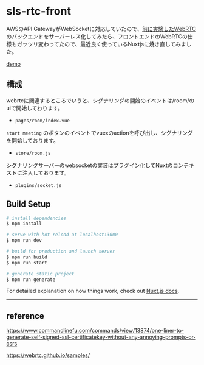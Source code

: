 # sls-rtc-front

AWSのAPI GatewayがWebSocketに対応していたので、[前に実験したWebRTC](https://github.com/hogehoge-banana/webrtc-test)のバックエンドをサーバーレス化してみたら、フロントエンドのWebRTCの仕様もガッツリ変わってたので、最近良く使っているNuxtjsに焼き直してみました。


[demo](https://hogehoge-banana.xyz/playground/sls-rtc/)

## 構成

webrtcに関連するところでいうと、シグナリングの開始のイベントは/room/のuiで開始しております。

- `pages/room/index.vue`

`start meeting` のボタンのイベントでvuexのactionを呼び出し、シグナリングを開始しております。

- `store/room.js`


シグナリングサーバーのwebsocketの実装はプラグイン化してNuxtのコンテキストに注入しております。

- `plugins/socket.js`


## Build Setup

```bash
# install dependencies
$ npm install

# serve with hot reload at localhost:3000
$ npm run dev

# build for production and launch server
$ npm run build
$ npm run start

# generate static project
$ npm run generate
```

For detailed explanation on how things work, check out [Nuxt.js docs](https://nuxtjs.org).


----


## reference

https://www.commandlinefu.com/commands/view/13874/one-liner-to-generate-self-signed-ssl-certificatekey-without-any-annoying-prompts-or-csrs


https://webrtc.github.io/samples/
